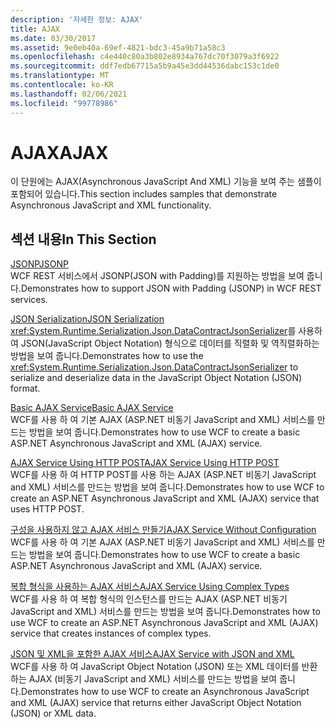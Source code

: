 ```yaml
---
description: '자세한 정보: AJAX'
title: AJAX
ms.date: 03/30/2017
ms.assetid: 9e0eb40a-69ef-4821-bdc3-45a9b71a58c3
ms.openlocfilehash: c4e440c80a3b802e8934a767dc70f3079a3f6922
ms.sourcegitcommit: ddf7edb67715a5b9a45e3dd44536dabc153c1de0
ms.translationtype: MT
ms.contentlocale: ko-KR
ms.lasthandoff: 02/06/2021
ms.locfileid: "99778986"
---
```

# <a name="ajax"></a><span data-ttu-id="601c4-103">AJAX</span><span class="sxs-lookup"><span data-stu-id="601c4-103">AJAX</span></span>

<span data-ttu-id="601c4-104">이 단원에는 AJAX(Asynchronous JavaScript And XML) 기능을 보여 주는 샘플이 포함되어 있습니다.</span><span class="sxs-lookup"><span data-stu-id="601c4-104">This section includes samples that demonstrate Asynchronous JavaScript and XML functionality.</span></span>  
  
## <a name="in-this-section"></a><span data-ttu-id="601c4-105">섹션 내용</span><span class="sxs-lookup"><span data-stu-id="601c4-105">In This Section</span></span>  

 [<span data-ttu-id="601c4-106">JSONP</span><span class="sxs-lookup"><span data-stu-id="601c4-106">JSONP</span></span>](jsonp.md)  
 <span data-ttu-id="601c4-107">WCF REST 서비스에서 JSONP(JSON with Padding)를 지원하는 방법을 보여 줍니다.</span><span class="sxs-lookup"><span data-stu-id="601c4-107">Demonstrates how to support JSON with Padding (JSONP) in WCF REST services.</span></span>  
  
 [<span data-ttu-id="601c4-108">JSON Serialization</span><span class="sxs-lookup"><span data-stu-id="601c4-108">JSON Serialization</span></span>](json-serialization.md)  
 <span data-ttu-id="601c4-109"><xref:System.Runtime.Serialization.Json.DataContractJsonSerializer>를 사용하여 JSON(JavaScript Object Notation) 형식으로 데이터를 직렬화 및 역직렬화하는 방법을 보여 줍니다.</span><span class="sxs-lookup"><span data-stu-id="601c4-109">Demonstrates how to use the <xref:System.Runtime.Serialization.Json.DataContractJsonSerializer> to serialize and deserialize data in the JavaScript Object Notation (JSON) format.</span></span>  
  
 [<span data-ttu-id="601c4-110">Basic AJAX Service</span><span class="sxs-lookup"><span data-stu-id="601c4-110">Basic AJAX Service</span></span>](basic-ajax-service.md)  
 <span data-ttu-id="601c4-111">WCF를 사용 하 여 기본 AJAX (ASP.NET 비동기 JavaScript and XML) 서비스를 만드는 방법을 보여 줍니다.</span><span class="sxs-lookup"><span data-stu-id="601c4-111">Demonstrates how to use WCF to create a basic ASP.NET Asynchronous JavaScript and XML (AJAX) service.</span></span>  
  
 [<span data-ttu-id="601c4-112">AJAX Service Using HTTP POST</span><span class="sxs-lookup"><span data-stu-id="601c4-112">AJAX Service Using HTTP POST</span></span>](ajax-service-using-http-post.md)  
 <span data-ttu-id="601c4-113">WCF를 사용 하 여 HTTP POST를 사용 하는 AJAX (ASP.NET 비동기 JavaScript and XML) 서비스를 만드는 방법을 보여 줍니다.</span><span class="sxs-lookup"><span data-stu-id="601c4-113">Demonstrates how to use WCF to create an ASP.NET Asynchronous JavaScript and XML (AJAX) service that uses HTTP POST.</span></span>  
  
 [<span data-ttu-id="601c4-114">구성을 사용하지 않고 AJAX 서비스 만들기</span><span class="sxs-lookup"><span data-stu-id="601c4-114">AJAX Service Without Configuration</span></span>](ajax-service-without-configuration.md)  
 <span data-ttu-id="601c4-115">WCF를 사용 하 여 기본 AJAX (ASP.NET 비동기 JavaScript and XML) 서비스를 만드는 방법을 보여 줍니다.</span><span class="sxs-lookup"><span data-stu-id="601c4-115">Demonstrates how to use WCF to create a basic ASP.NET Asynchronous JavaScript and XML (AJAX) service.</span></span>  
  
 [<span data-ttu-id="601c4-116">복합 형식을 사용하는 AJAX 서비스</span><span class="sxs-lookup"><span data-stu-id="601c4-116">AJAX Service Using Complex Types</span></span>](ajax-service-using-complex-types-sample.md)  
 <span data-ttu-id="601c4-117">WCF를 사용 하 여 복합 형식의 인스턴스를 만드는 AJAX (ASP.NET 비동기 JavaScript and XML) 서비스를 만드는 방법을 보여 줍니다.</span><span class="sxs-lookup"><span data-stu-id="601c4-117">Demonstrates how to use WCF to create an ASP.NET Asynchronous JavaScript and XML (AJAX) service that creates instances of complex types.</span></span>  
  
 [<span data-ttu-id="601c4-118">JSON 및 XML을 포함한 AJAX 서비스</span><span class="sxs-lookup"><span data-stu-id="601c4-118">AJAX Service with JSON and XML</span></span>](ajax-service-with-json-and-xml-sample.md)  
 <span data-ttu-id="601c4-119">WCF를 사용 하 여 JavaScript Object Notation (JSON) 또는 XML 데이터를 반환 하는 AJAX (비동기 JavaScript and XML) 서비스를 만드는 방법을 보여 줍니다.</span><span class="sxs-lookup"><span data-stu-id="601c4-119">Demonstrates how to use WCF to create an Asynchronous JavaScript and XML (AJAX) service that returns either JavaScript Object Notation (JSON) or XML data.</span></span>
